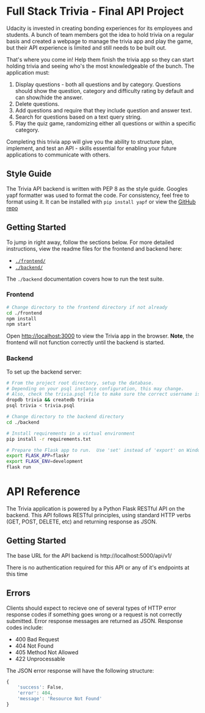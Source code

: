 # Full Stack Trivia - Final API Project

Udacity is invested in creating bonding experiences for its employees and students. A bunch of team members got the idea to hold trivia on a regular basis and created a  webpage to manage the trivia app and play the game, but their API experience is limited and still needs to be built out. 

That's where you come in! Help them finish the trivia app so they can start holding trivia and seeing who's the most knowledgeable of the bunch. The application must:

1) Display questions - both all questions and by category. Questions should show the question, category and difficulty rating by default and can show/hide the answer. 
2) Delete questions.
3) Add questions and require that they include question and answer text.
4) Search for questions based on a text query string.
5) Play the quiz game, randomizing either all questions or within a specific category. 

Completing this trivia app will give you the ability to structure plan, implement, and test an API - skills essential for enabling your future applications to communicate with others. 

## Style Guide

The Trivia API backend is written with PEP 8 as the style guide. Googles yapf formatter was used to format the code. For consistency, feel free to format using it. It can be installed with `pip install yapf` or view the [GitHub repo](https://github.com/google/yapf)

## Getting Started

To jump in right away, follow the sections below. For more detailed instructions, view the readme files for the frontend and backend here:
+ [`./frontend/`](./frontend/README.md)
+ [`./backend/`](./backend/README.md)

The `./backend` documentation covers how to run the test suite.

### Frontend

```bash
# Change directory to the frontend directory if not already
cd ./frontend
npm install
npm start
```
Open [http://localhost:3000](http://localhost:3000) to view the Trivia app in the browser. **Note**, the frontend will not function correctly until the backend is started.

### Backend

To set up the backend server:
```bash
# From the project root directory, setup the database.
# Depending on your psql instance configuration, this may change.
# Also, check the trivia.psql file to make sure the correct username is being used.
dropdb trivia && createdb trivia
psql trivia < trivia.psql

# Change directory to the backend directory
cd ./backend

# Install requirements in a virtual environment
pip install -r requirements.txt

# Prepare the Flask app to run.  Use 'set' instead of 'export' on Windows
export FLASK_APP=flaskr
export FLASK_ENV=development
flask run
```

# API Reference

The Trivia application is powered by a Python Flask RESTful API on the backend. This API follows RESTful principles, using standard HTTP verbs (GET, POST, DELETE, etc) and returning response as JSON.

## Getting Started

The base URL for the API backend is http://localhost:5000/api/v1/

There is no authentication required for this API or any of it's endpoints at this time

## Errors

Clients should expect to recieve one of several types of HTTP error response codes if something goes wrong or a request is not correctly submitted. Error response messages are returned as JSON. Response codes include:

+ 400 Bad Request
+ 404 Not Found
+ 405 Method Not Allowed
+ 422 Unprocessable

The JSON error response will have the following structure:

```javascript
{
    'success': False,
    'error': 404,
    'message': 'Resource Not Found'
}
```